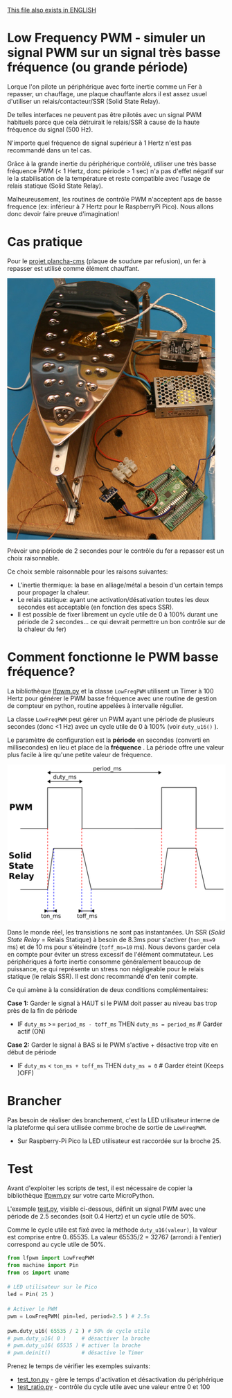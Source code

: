 [This file also exists in ENGLISH](readme_ENG.md)

# Low Frequency PWM - simuler un signal PWM sur un signal très basse fréquence (ou grande période)

Lorque l'on pilote un périphérique avec forte inertie comme un Fer à repasser, un chauffage, une plaque chauffante alors il est assez usuel d'utiliser un relais/contacteur/SSR (Solid State Relay).

De telles interfaces ne peuvent pas être pilotés avec un signal PWM habituels parce que cela détruirait le relais/SSR à cause de la haute fréquence du signal (500 Hz).

N'importe quel fréquence de signal supérieur à 1 Hertz n'est pas recommandé dans un tel cas.

Grâce à la grande inertie du périphérique contrôlé, utiliser une très basse fréquence PWM (< 1 Hertz, donc période > 1 sec) n'a pas d'effet négatif sur le la stabilisation de la température et reste compatible avec l'usage de relais statique (Solid State Relay).

Malheureusement, les routines de contrôle PWM n'acceptent aps de basse frequence (ex: inférieur à 7 Hertz pour le RaspberryPi Pico). Nous allons donc devoir faire preuve d'imagination!

# Cas pratique

Pour le [projet plancha-cms](https://arduino103.blogspot.com/search?q=plancha) (plaque de soudure par refusion), un fer à repasser est utilisé comme élément chauffant.

![Plancha CMS](docs/lfpwm/_static/usecase.jpg)

Prévoir une période de 2 secondes pour le contrôle du fer a repasser est un choix raisonnable.

Ce choix semble raisonnable pour les raisons suivantes:
* L'inertie thermique: la base en alliage/métal a besoin d'un certain temps pour propager la chaleur.
* Le relais statique: ayant une activation/désativation toutes les deux secondes est acceptable (en fonction des specs SSR).
* Il est possible de fixer librement un cycle utile de 0 à 100% durant une période de 2 secondes... ce qui devrait permettre un bon contrôle sur de la chaleur du fer)

# Comment fonctionne le PWM basse fréquence?

La bibliothèque [lfpwm.py](lib/lfpwm.py) et la classe `LowFreqPWM` utilisent un Timer à 100 Hertz pour générer le PWM basse fréquence avec une routine de gestion de compteur en python, routine appelées à intervalle régulier.

La classe `LowFreqPWM` peut gérer un PWM ayant une période de plusieurs secondes (donc <1 Hz) avec un cycle utile de 0 à 100% (voir `duty_u16()` ).

Le paramètre de configuration est la __période__ en secondes (converti en millisecondes) en lieu et place de la __fréquence__ . La période offre une valeur plus facile à lire qu'une petite valeur de fréquence.

![PWM vs SSR](docs/lfpwm/_static/pwm-vs-ssr.png)

Dans le monde réel, les transistions ne sont pas instantanées. Un SSR (_Solid State Relay_ = Relais Statique) à besoin de 8.3ms pour s'activer (`ton_ms=9` ms) et de 10 ms pour s'éteindre (`toff_ms=10` ms). Nous devons garder cela en compte pour éviter un stress excessif de l'élément commutateur. Les périphériques à forte inertie consomme généralement beaucoup de puissance, ce qui représente un stress non négligeable pour le relais statique (le relais SSR). Il est donc recommandé d'en tenir compte.

Ce qui amène à la considération de deux conditions complémentaires:

__Case 1:__ Garder le signal à HAUT si le PWM doit passer au niveau bas trop près de la fin de période
* IF `duty_ms` >= `period_ms - toff_ms` THEN `duty_ms = period_ms` # Garder actif (ON)

__Case 2:__ Garder le signal à BAS si le PWM s'active + désactive trop vite en début de période
* IF `duty_ms` < `ton_ms + toff_ms` THEN `duty_ms = 0` # Garder éteint (Keeps )OFF)

# Brancher
Pas besoin de réaliser des branchement, c'est la LED utilisateur interne de la plateforme qui sera utilisée comme broche de sortie de `LowFreqPWM`.

* Sur Raspberry-Pi Pico la LED utilisateur est raccordée sur la broche 25.

# Test

Avant d'exploiter les scripts de test, il est nécessaire de copier la bibliothèque [lfpwm.py](lib/lfpwm.py) sur votre carte MicroPython.

L'exemple [test.py](examples/lfpwm/test.py), visible ci-dessous, définit un signal PWM avec une période de 2.5 secondes (soit 0.4 Hertz) et un cycle utile de 50%.

Comme le cycle utile est fixé avec la méthode `duty_u16(valeur)`, la valeur est comprise entre 0..65535. La valeur 65535/2 = 32767 (arrondi à l'entier) correspond au cycle utile de 50%.

``` python
from lfpwm import LowFreqPWM
from machine import Pin
from os import uname

# LED utilisateur sur le Pico
led = Pin( 25 )

# Activer le PWM
pwm = LowFreqPWM( pin=led, period=2.5 ) # 2.5s

pwm.duty_u16( 65535 / 2 ) # 50% de cycle utile
# pwm.duty_u16( 0 )     # désactiver la broche
# pwm.duty_u16( 65535 ) # activer la broche
# pwm.deinit()          # désactive le Timer
```

Prenez le temps de vérifier les exemples suivants:
* [test_ton.py](examples/lfpwm/test_ton.py) - gère le temps d'activation et désactivation du périphérique
* [test_ratio.py](examples/lfpwm/test_ratio.py) - contrôle du cycle utile avec une valeur entre 0 et 100

